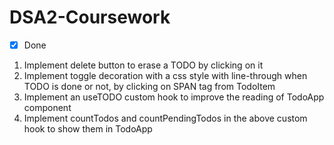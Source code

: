 # DSA2-Coursework

- [x] Done

1. Implement delete button to erase a TODO by clicking on it
2. Implement toggle decoration with a css style with line-through when TODO is done or not, by clicking on SPAN tag from TodoItem
3. Implement an useTODO custom hook to improve the reading of TodoApp component
4. Implement countTodos and countPendingTodos in the above custom hook to show them in TodoApp
